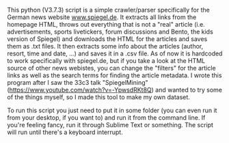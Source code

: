 This python (V3.7.3) script is a simple crawler/parser specifically for the German news website www.spiegel.de.
It extracts all links from the homepage HTML, throws out everything that is not a "real" article (i.e.
advertisements, sports livetickers, forum discussions and Bento, the kids version of Spiegel) and downloads
the HTML for the articles and saves them as .txt files. It then extracts some info about the articles
(author, resort, time and date, ...) and saves it in a .csv file.
As of now it is hardcoded to work specifically with spiegel.de, but if you take a look at the HTML source
of other news webistes, you can change the "filters" for the article links as well as the search terms for
finding the article metadata. I wrote this program after I saw the 33c3 talk "SpiegelMining"
(https://www.youtube.com/watch?v=-YpwsdRKt8Q) and wanted to try some of the things myself, so I made this tool
to make my own dataset.

To run this script you just need to put it in some folder (you can even run it from your desktop, if you want to)
and run it from the command line. If you're feeling fancy, run it through Sublime Text or something. The script
will run until there's a keyboard interrupt.
